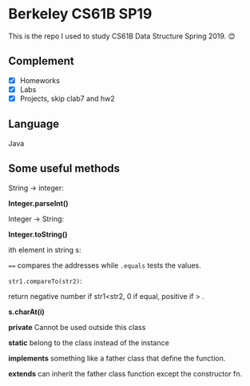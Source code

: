 # Berkeley CS61B SP19
This is the repo I used to study CS61B Data Structure Spring 2019. :blush:

## Complement
- [X] Homeworks
- [X] Labs
- [X] Projects, skip clab7 and hw2

## Language
Java

## Some useful methods
String -> integer: 

**Integer.parseInt()**

Integer -> String: 

**Integer.toString()**

ith element in string s:

`==` compares the addresses while `.equals` tests the values.

`str1.compareTo(str2)`:

return negative number if str1<str2, 0 if equal, positive if > .

**s.charAt(i)**

**private** Cannot be used outside this class

**static** belong to the class instead of the instance

**implements** something like a father class that define the function.

**extends** can inherit the father class function except the constructor fn.
